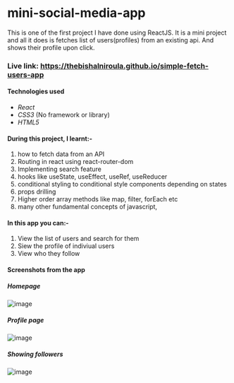 # mini-social-media-app
This is one of the first project I have done using ReactJS. It is a mini project and all it does is fetches list of users(profiles) from an existing api. And shows their profile upon click.

### Live link: https://thebishalniroula.github.io/simple-fetch-users-app

#### Technologies used
* *React*
* *CSS3* (No framework or library)
* *HTML5*

#### During this project, I learnt:-
1. how to fetch data from an API
2. Routing in react using react-router-dom
3. Implementing search feature
4. hooks like useState, useEffect, useRef, useReducer
5. conditional styling to conditional style components depending on states
6. props drilling
7. Higher order array methods like map, filter, forEach etc 
8. many other fundamental concepts of javascript,

#### In this app you can:-
1. View the list of users and search for them
2. Siew the profile of indiviual users
3. View who they follow

#### Screenshots from the app
##### Homepage
![image](https://user-images.githubusercontent.com/60183177/154632116-88c330b6-9385-4089-8d71-5f5b1794f438.png)

##### Profile page
![image](https://user-images.githubusercontent.com/60183177/154632495-daf65aec-ff0d-4e59-85bd-c56e65f4eec3.png)

##### Showing followers
![image](https://user-images.githubusercontent.com/60183177/154632614-38b09d86-7b80-4e09-a8f4-8a008e54019c.png)
